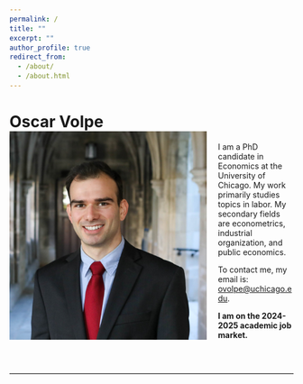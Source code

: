 ```yaml
---
permalink: /
title: ""
excerpt: ""
author_profile: true
redirect_from: 
  - /about/
  - /about.html
---
```


# Oscar Volpe <img class="img-responsive" style="float: left; margin: 0px 20px 20px 0px;" src="/files/headshot.jpg" width="350">

I am a PhD candidate in Economics at the University of Chicago. My work primarily studies topics in labor. My secondary fields are econometrics, industrial organization, and public economics.

To contact me, my email is: <a href="mailto:ovolpe@uchicago.edu">ovolpe@uchicago.edu</a>.

**I am on the 2024-2025 academic job market.** 

<br style="clear: both;">

<hr style="margin: 2em 0; border: none; border-top: 1px solid #ccc;">
